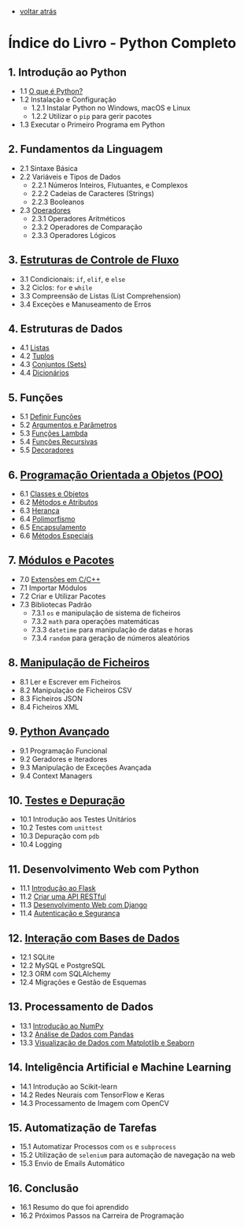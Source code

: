 - [voltar atrás](https://github.com/0joseDark/my-python-book/blob/main/README.md)
# Índice do Livro - Python Completo

## 1. Introdução ao Python
- 1.1 [O que é Python?](https://github.com/0joseDark/my-python-book/blob/main/python.md)
- 1.2 Instalação e Configuração
  - 1.2.1 Instalar Python no Windows, macOS e Linux
  - 1.2.2 Utilizar o `pip` para gerir pacotes
- 1.3 Executar o Primeiro Programa em Python

## 2. Fundamentos da Linguagem
- 2.1 Sintaxe Básica
- 2.2 Variáveis e Tipos de Dados
  - 2.2.1 Números Inteiros, Flutuantes, e Complexos
  - 2.2.2 Cadeias de Caracteres (Strings)
  - 2.2.3 Booleanos
- 2.3 [Operadores](https://github.com/0joseDark/my-python-book/blob/main/Operadores.md)
  - 2.3.1 Operadores Aritméticos
  - 2.3.2 Operadores de Comparação
  - 2.3.3 Operadores Lógicos

## 3. [Estruturas de Controle de Fluxo](https://github.com/0joseDark/my-python-book/blob/main/Fluxo.md)
- 3.1 Condicionais: `if`, `elif`, e `else`
- 3.2 Ciclos: `for` e `while`
- 3.3 Compreensão de Listas (List Comprehension)
- 3.4 Exceções e Manuseamento de Erros

## 4. Estruturas de Dados
- 4.1 [Listas](https://github.com/0joseDark/my-python-book/blob/main/listas.md)
- 4.2 [Tuplos](https://github.com/0joseDark/my-python-book/blob/main/tupla.md)
- 4.3 [Conjuntos (Sets)](https://github.com/0joseDark/my-python-book/blob/main/conjuntos.md)
- 4.4 [Dicionários](https://github.com/0joseDark/my-python-book/blob/main/dicion%C3%A1rio.md)

## 5. Funções
- 5.1 [Definir Funções](https://github.com/0joseDark/my-python-book/blob/main/fun%C3%A7%C3%B5es.md)
- 5.2 [Argumentos e Parâmetros](https://github.com/0joseDark/my-python-book/blob/main/Par%C3%A2metros-Argumentos.md)
- 5.3 [Funções Lambda](https://github.com/0joseDark/my-python-book/blob/main/Fun%C3%A7%C3%A3o-Lambda.md)
- 5.4 [Funções Recursivas](https://github.com/0joseDark/my-python-book/blob/main/Fun%C3%A7%C3%B5es-Recursivas.md)
- 5.5 [Decoradores](https://github.com/0joseDark/my-python-book/blob/main/decoradores.md)

## 6. [Programação Orientada a Objetos (POO)](https://github.com/0joseDark/my-python-book/blob/main/POO.md)
- 6.1 [Classes e Objetos](https://github.com/0joseDark/my-python-book/blob/main/objetos-classe.md)
- 6.2 [Métodos e Atributos](https://github.com/0joseDark/my-python-book/blob/main/M%C3%A9todos-Atributos.md)
- 6.3 [Herança](https://github.com/0joseDark/my-python-book/blob/main/Heran%C3%A7a.md)
- 6.4 [Polimorfismo](https://github.com/0joseDark/my-python-book/blob/main/polimorfismo.md)
- 6.5 [Encapsulamento](https://github.com/0joseDark/my-python-book/blob/main/Encapsulamento.md)
- 6.6 [Métodos Especiais](https://github.com/0joseDark/my-python-book/blob/main/m%C3%A9todos-especiais.md)

## 7. [Módulos e Pacotes](https://github.com/0joseDark/my-python-book/blob/main/modulos-pacotes.md)
- 7.0 [Extensões em C/C++](https://github.com/0joseDark/my-python-book/blob/main/Extensoes-C.md)
- 7.1 Importar Módulos
- 7.2 Criar e Utilizar Pacotes
- 7.3 Bibliotecas Padrão
  - 7.3.1 `os` e manipulação de sistema de ficheiros
  - 7.3.2 `math` para operações matemáticas
  - 7.3.3 `datetime` para manipulação de datas e horas
  - 7.3.4 `random` para geração de números aleatórios

## 8. [Manipulação de Ficheiros](https://github.com/0joseDark/my-python-book/blob/main/index-ficheiros.md)
- 8.1 Ler e Escrever em Ficheiros
- 8.2 Manipulação de Ficheiros CSV
- 8.3 Ficheiros JSON
- 8.4 Ficheiros XML

## 9. [Python Avançado](https://github.com/0joseDark/my-python-book/blob/main/topicos-avancados.md)
- 9.1 Programação Funcional
- 9.2 Geradores e Iteradores
- 9.3 Manipulação de Exceções Avançada
- 9.4 Context Managers

## 10. [Testes e Depuração](https://github.com/0joseDark/my-python-book/blob/main/testes-depuracao.md)
- 10.1 Introdução aos Testes Unitários
- 10.2 Testes com `unittest`
- 10.3 Depuração com `pdb`
- 10.4 Logging

## 11. Desenvolvimento Web com Python
- 11.1 [Introdução ao Flask](https://github.com/0joseDark/my-python-book/blob/main/flask.md)
- 11.2 [Criar uma API RESTful](https://github.com/0joseDark/my-python-book/blob/main/API-RESTful.md)
- 11.3 [Desenvolvimento Web com Django](https://github.com/0joseDark/my-python-book/blob/main/Django.md)
- 11.4 [Autenticação e Segurança](https://github.com/0joseDark/my-python-book/blob/main/seguranca.md)

## 12. [Interação com Bases de Dados](https://github.com/0joseDark/my-python-book/blob/main/base-dados.md)
- 12.1 SQLite
- 12.2 MySQL e PostgreSQL
- 12.3 ORM com SQLAlchemy
- 12.4 Migrações e Gestão de Esquemas

## 13. Processamento de Dados
- 13.1 [Introdução ao NumPy](https://github.com/0joseDark/my-python-book/blob/main/NumPy.md)
- 13.2 [Análise de Dados com Pandas](https://github.com/0joseDark/my-python-book/blob/main/Pandas.md)
- 13.3 [Visualização de Dados com Matplotlib e Seaborn](https://github.com/0joseDark/my-python-book/blob/main/visualizacao-dados.md)

## 14. Inteligência Artificial e Machine Learning
- 14.1 Introdução ao Scikit-learn
- 14.2 Redes Neurais com TensorFlow e Keras
- 14.3 Processamento de Imagem com OpenCV

## 15. Automatização de Tarefas
- 15.1 Automatizar Processos com `os` e `subprocess`
- 15.2 Utilização de `selenium` para automação de navegação na web
- 15.3 Envio de Emails Automático

## 16. Conclusão
- 16.1 Resumo do que foi aprendido
- 16.2 Próximos Passos na Carreira de Programação
